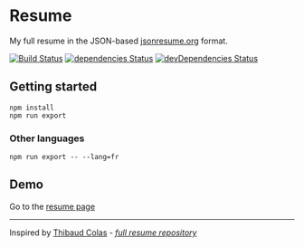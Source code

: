 # Resume

My full resume in the JSON-based [jsonresume.org](jsonresume.org) format.

[![Build Status](https://travis-ci.org/iGitScor/resume.svg?branch=master)](https://travis-ci.org/iGitScor/resume)
[![dependencies Status](https://david-dm.org/iGitScor/resume/status.svg)](https://david-dm.org/iGitScor/resume)
[![devDependencies Status](https://david-dm.org/iGitScor/resume/dev-status.svg)](https://david-dm.org/iGitScor/resume?type=dev)

## Getting started

```
npm install
npm run export
```

### Other languages

```
npm run export -- --lang=fr
```

## Demo

Go to the [resume page](http://iscor.me/resume)

____

Inspired by [Thibaud Colas](https://github.com/thibaudcolas) -  _[full resume repository](https://github.com/thibaudcolas/fullresume)_

